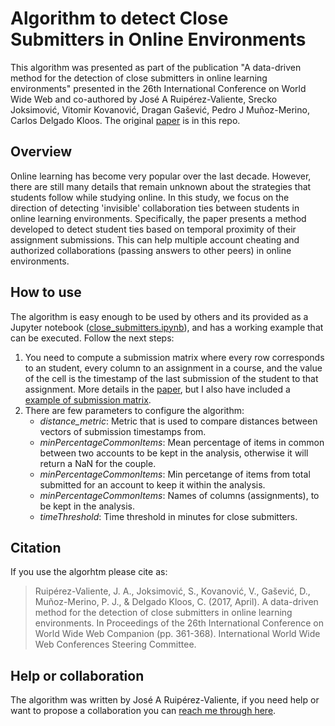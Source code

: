 # Algorithm to detect Close Submitters in Online Environments

This algorithm was presented as part of the publication "A data-driven method for the detection of close submitters in online learning environments" presented in the 26th International Conference on World Wide Web and co-authored by José A Ruipérez-Valiente, Srecko Joksimović, Vitomir Kovanović, Dragan Gašević, Pedro J Muñoz-Merino, Carlos Delgado Kloos. The original [paper](WWW_DataDrivenMethod.pdf) is in this repo.

## Overview

Online learning has become very popular over the last decade. However, there are still many details that remain unknown about the strategies that students follow while studying online. In this study, we focus on the direction of detecting 'invisible' collaboration ties between students in online learning environments. Specifically, the paper presents a method developed to detect student ties based on temporal proximity of their assignment submissions. This can help multiple account cheating and authorized collaborations (passing answers to other peers) in online environments.


## How to use

The algorithm is easy enough to be used by others and its provided as a Jupyter notebook ([close_submitters.ipynb](close_submitters.ipynb)), and has a working example that can be executed. Follow the next steps:

1. You need to compute a submission matrix where every row corresponds to an student, every column to an assignment in a course, and the value of the cell is the timestamp of the last submission of the student to that assignment. More details in the [paper](WWW_DataDrivenMethod.pdf), but I also have included a [example of submission matrix](example_submission_matrix.csv).
2. There are few parameters to configure the algorithm:
   * *distance_metric*: Metric that is used to compare distances between vectors of submission timestamps from.
   * *minPercentageCommonItems*: Mean percentage of items in common between two accounts to be kept in the analysis, otherwise it will return a NaN for the couple.
   * *minPercentageCommonItems*: Min percetange of items from total submitted for an account to keep it within the analysis.
   *  *minPercentageCommonItems*: Names of columns (assignments), to be kept in the analysis.
   *  *timeThreshold*: Time threshold in minutes for close submitters.


## Citation

If you use the algorhtm please cite as:

> Ruipérez-Valiente, J. A., Joksimović, S., Kovanović, V., Gašević, D., Muñoz-Merino, P. J., & Delgado Kloos, C. (2017, April). A data-driven method for the detection of close submitters in online learning environments. In Proceedings of the 26th International Conference on World Wide Web Companion (pp. 361-368). International World Wide Web Conferences Steering Committee.

## Help or collaboration

The algorithm was written by José A Ruipérez-Valiente, if you need help or want to propose a collaboration you can [reach me through here](http://joseruiperez.me/contact.html).
